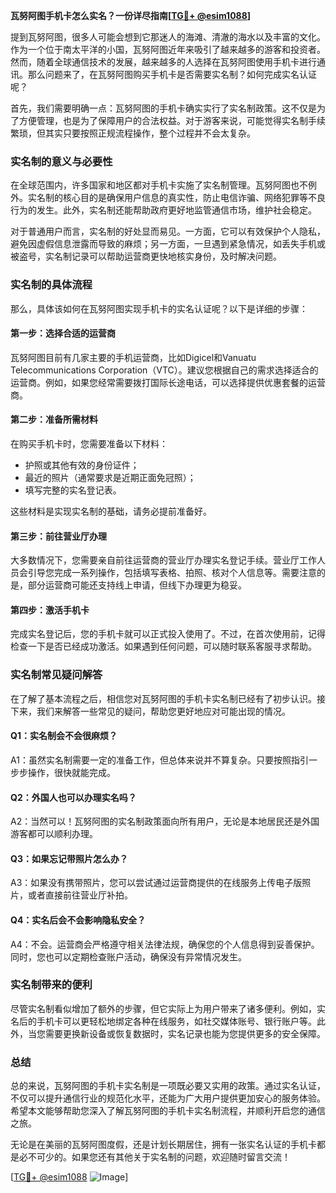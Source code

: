 **瓦努阿图手机卡怎么实名？一份详尽指南[[TG💪+ @esim1088](https://t.me/s/esim1088)]**

提到瓦努阿图，很多人可能会想到它那迷人的海滩、清澈的海水以及丰富的文化。作为一个位于南太平洋的小国，瓦努阿图近年来吸引了越来越多的游客和投资者。然而，随着全球通信技术的发展，越来越多的人选择在瓦努阿图使用手机卡进行通讯。那么问题来了，在瓦努阿图购买手机卡是否需要实名制？如何完成实名认证呢？

首先，我们需要明确一点：瓦努阿图的手机卡确实实行了实名制政策。这不仅是为了方便管理，也是为了保障用户的合法权益。对于游客来说，可能觉得实名制手续繁琐，但其实只要按照正规流程操作，整个过程并不会太复杂。

### **实名制的意义与必要性**

在全球范围内，许多国家和地区都对手机卡实施了实名制管理。瓦努阿图也不例外。实名制的核心目的是确保用户信息的真实性，防止电信诈骗、网络犯罪等不良行为的发生。此外，实名制还能帮助政府更好地监管通信市场，维护社会稳定。

对于普通用户而言，实名制的好处显而易见。一方面，它可以有效保护个人隐私，避免因虚假信息泄露而导致的麻烦；另一方面，一旦遇到紧急情况，如丢失手机或被盗号，实名制记录可以帮助运营商更快地核实身份，及时解决问题。

### **实名制的具体流程**

那么，具体该如何在瓦努阿图实现手机卡的实名认证呢？以下是详细的步骤：

#### **第一步：选择合适的运营商**
瓦努阿图目前有几家主要的手机运营商，比如Digicel和Vanuatu Telecommunications Corporation（VTC）。建议您根据自己的需求选择适合的运营商。例如，如果您经常需要拨打国际长途电话，可以选择提供优惠套餐的运营商。

#### **第二步：准备所需材料**
在购买手机卡时，您需要准备以下材料：
- 护照或其他有效的身份证件；
- 最近的照片（通常要求是近期正面免冠照）；
- 填写完整的实名登记表。

这些材料是实现实名制的基础，请务必提前准备好。

#### **第三步：前往营业厅办理**
大多数情况下，您需要亲自前往运营商的营业厅办理实名登记手续。营业厅工作人员会引导您完成一系列操作，包括填写表格、拍照、核对个人信息等。需要注意的是，部分运营商可能还支持线上申请，但线下办理更为稳妥。

#### **第四步：激活手机卡**
完成实名登记后，您的手机卡就可以正式投入使用了。不过，在首次使用前，记得检查一下是否已经成功激活。如果遇到任何问题，可以随时联系客服寻求帮助。

### **实名制常见疑问解答**

在了解了基本流程之后，相信您对瓦努阿图的手机卡实名制已经有了初步认识。接下来，我们来解答一些常见的疑问，帮助您更好地应对可能出现的情况。

#### **Q1：实名制会不会很麻烦？**
A1：虽然实名制需要一定的准备工作，但总体来说并不算复杂。只要按照指引一步步操作，很快就能完成。

#### **Q2：外国人也可以办理实名吗？**
A2：当然可以！瓦努阿图的实名制政策面向所有用户，无论是本地居民还是外国游客都可以顺利办理。

#### **Q3：如果忘记带照片怎么办？**
A3：如果没有携带照片，您可以尝试通过运营商提供的在线服务上传电子版照片，或者直接前往营业厅补拍。

#### **Q4：实名后会不会影响隐私安全？**
A4：不会。运营商会严格遵守相关法律法规，确保您的个人信息得到妥善保护。同时，您也可以定期检查账户活动，确保没有异常情况发生。

### **实名制带来的便利**

尽管实名制看似增加了额外的步骤，但它实际上为用户带来了诸多便利。例如，实名后的手机卡可以更轻松地绑定各种在线服务，如社交媒体账号、银行账户等。此外，当您需要更换新设备或恢复数据时，实名记录也能为您提供更多的安全保障。

### **总结**

总的来说，瓦努阿图的手机卡实名制是一项既必要又实用的政策。通过实名认证，不仅可以提升通信行业的规范化水平，还能为广大用户提供更加安心的服务体验。希望本文能够帮助您深入了解瓦努阿图的手机卡实名制流程，并顺利开启您的通信之旅。

无论是在美丽的瓦努阿图度假，还是计划长期居住，拥有一张实名认证的手机卡都是必不可少的。如果您还有其他关于实名制的问题，欢迎随时留言交流！

[[TG💪+ @esim1088](https://t.me/s/esim1088) ![Image](https://i.postimg.cc/4NQfJmqS/Snipaste-2025-05-13-00-14-12.png)]